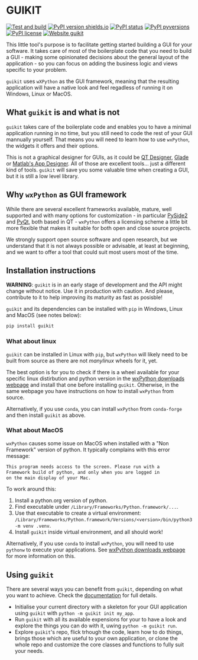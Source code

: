 # GUIKIT <!-- omit in toc -->

[![Test and build](https://github.com/ImperialCollegeLondon/guikit/actions/workflows/ci.yml/badge.svg)](https://github.com/ImperialCollegeLondon/guikit/actions/workflows/ci.yml)
[![PyPI version
shields.io](https://img.shields.io/pypi/v/guikit.svg)](https://pypi.python.org/pypi/guikit/)
[![PyPI
status](https://img.shields.io/pypi/status/guikit.svg)](https://pypi.python.org/pypi/guikit/)
[![PyPI
pyversions](https://img.shields.io/pypi/pyversions/guikit.svg)](https://pypi.python.org/pypi/guikit/)
[![PyPI
license](https://img.shields.io/pypi/l/guikit.svg)](https://pypi.python.org/pypi/guikit/)
[![Website guikit](https://img.shields.io/website-up-down-green-red/http/shields.io.svg)](https://imperialcollegelondon.github.io/guikit/)

This little tool's purpose is to facilitate getting started building a GUI for your
software. It takes care of most of the boilerplate code that you need to build a GUI -
making some opinionated decisions about the general layout of the application - so you
can focus on adding the business logic and views specific to your problem.

`guikit` uses `wXPython` as the GUI framework, meaning that the resulting application
will have a native look and feel regadless of running it on Windows, Linux or MacOS.

## What `guikit` is and what is not

`guikit` takes care of the boilerplate code and enables you to have a minimal
application running in no time, but you still need to code the rest of your GUI
mannually yourself. That means you will need to learn how to use `wxPython`, the widgets
it offers and their options.

This is not a graphical designer for GUIs, as it could be [QT
Designer](https://realpython.com/qt-designer-python/), [Glade](https://glade.gnome.org)
or [Matlab's App Designer](https://www.mathworks.com/products/matlab/app-designer.html).
All of those are excellent tools... just a different kind of tools. `guikit` will
save you some valuable time when creating a GUI, but it is still a low level library.

## Why `wxPython` as GUI framework

While there are several excellent frameworks available, mature, well supported and with
many options for customization - in particular
[PySide2](https://wiki.qt.io/Qt_for_Python) and
[PyQt](https://riverbankcomputing.com/software/pyqt/intro), both based in QT -
`wxPython` offers a licensing scheme a little bit more flexible that makes it suitable
for both open and close source projects.

We strongly support open source software and open research, but we understand that it is
not always possible or advisable, at least at beginning, and we want to offer a tool
that could suit most users most of the time.

## Installation instructions

**WARNING**: `guikit` is in an early stage of development and the API might change
without notice. Use it in production with caution. And please, contribute to it to
help improving its maturity as fast as posisble!

`guikit` and its dependencies can be installed with `pip` in Windows, Linux and MacOS
(see notes below):

```bash
pip install guikit
```

### What about linux <!-- omit in toc -->

`guikit` can be installed in Linux with `pip`, but `wxPython` will likely need to be
built from source as there are not *manylinux* wheels for it, yet.

The best option is for you to check if there is a wheel available for your specific
linux distirbution and python version in the [wxPython downloads
webpage](https://wxpython.org/pages/downloads/index.html) and install that one before
installing `guikit`. Otherwise, in the same webpage you have instructions on how to
install `wxPython` from source.

Alternatively, if you use `conda`, you can install `wxPython` from `conda-forge` and
then install `guikit` as above.

### What about MacOS <!-- omit in toc -->

`wxPython` causes some issue on MacOS when installed with a "Non Framework" version of
python. It typically complains with this error message:

```txt
This program needs access to the screen. Please run with a
Framework build of python, and only when you are logged in
on the main display of your Mac.
```

To work around this:

1. Install a python.org version of python.
1. Find executable under `/Library/Frameworks/Python.framework/...`.
1. Use that executable to create a virtual environment: `/Library/Frameworks/Python.framework/Versions/<version>/bin/python3 -m venv .venv`.
1. Install `guikit` inside virtual environment, and all should work!

Alternatively, if you use `conda` to install `wxPython`, you will need to use `pythonw`
to execute your applications. See [wxPython downloads
webpage](https://wxpython.org/pages/downloads/index.html) for more information on this.

## Using `guikit`

There are several ways you can benefit from `guikit`, depending on what you want to
achieve. Check the
[documentation](https://imperialcollegelondon.github.io/guikit/) for full
details.

- Initialise your current directory with a skeleton for your GUI application using
  `guikit` with `python -m guikit init my_app`.
- Run `guikit` with all its available expensions for your to have a look and explore
  the things you can do with it, uwing `python -m guikit run`.
- Explore `guikit`'s repo, flick trhough the code, learn how to do things, brings
  those which are useful to your own application, or clone the whole repo and customize
  the core classes and functions to fully suit your needs.
